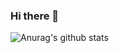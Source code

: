 ### Hi there 👋

![Anurag's github stats](https://github-readme-stats.vercel.app/api?username=LittleShrimp1987&show_icons=true&theme=radical)

<!--
**LittleShrimp1987/LittleShrimp1987** is a ✨ _special_ ✨ repository because its `README.md` (this file) appears on your GitHub profile.

Here are some ideas to get you started:

- 🔭 I’m currently working on ...
- 🌱 I’m currently learning ...
- 👯 I’m looking to collaborate on ...
- 🤔 I’m looking for help with ...
- 💬 Ask me about ...
- 📫 How to reach me: ...
- 😄 Pronouns: ...
- ⚡ Fun fact: ...
-->
